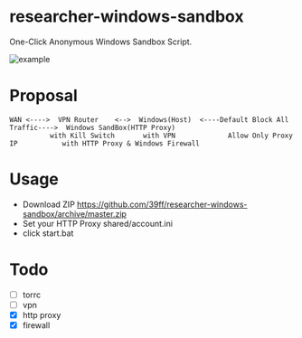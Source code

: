 # researcher-windows-sandbox

One-Click Anonymous Windows Sandbox Script.

![example](https://user-images.githubusercontent.com/7544687/86598404-07079500-bfd8-11ea-8381-2acdee3ed3c5.gif)

# Proposal

```
WAN <---->  VPN Router    <-->  Windows(Host)  <----Default Block All Traffic---->  Windows SandBox(HTTP Proxy)
          with Kill Switch       with VPN             Allow Only Proxy IP           with HTTP Proxy & Windows Firewall
```

# Usage
- Download ZIP
https://github.com/39ff/researcher-windows-sandbox/archive/master.zip
- Set your HTTP Proxy shared/account.ini
- click start.bat

 
# Todo
- [ ] torrc
- [ ] vpn
- [x] http proxy
- [x] firewall